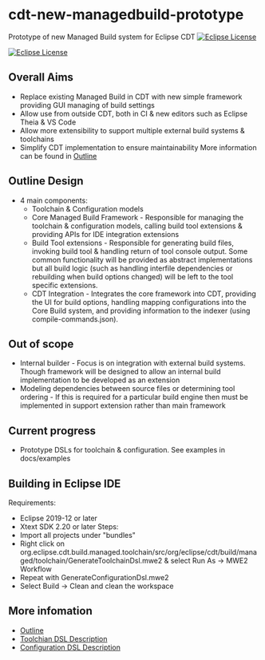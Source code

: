 # cdt-new-managedbuild-prototype
Prototype of new Managed Build system for Eclipse CDT
[![Eclipse License](https://img.shields.io/badge/license-EPL--2.0-brightgreen.svg)](https://github.com/eclipse-cdt/cdt-new-managedbuild-prototype/blob/master/LICENSE)


[![Eclipse License](https://img.shields.io/badge/license-EPL--2.0-brightgreen.svg)](https://github.com/eclipse-cdt/cdt-new-managedbuild-prototype/blob/master/LICENSE)


## Overall Aims
* Replace existing Managed Build in CDT with new simple framework providing GUI managing of build settings
* Allow use from outside CDT, both in CI & new editors such as Eclipse Theia & VS Code
* Allow more extensibility to support multiple external build systems & toolchains
* Simplify CDT implementation to ensure maintainability
More information can be found in [Outline](docs/outline.md)

## Outline Design
* 4 main components:
  * Toolchain & Configuration models
  * Core Managed Build Framework - Responsible for managing the toolchain & configuration models, calling build tool extensions & providing APIs for IDE integration extensions
  * Build Tool extensions - Responsible for generating build files, invoking build tool & handling return of tool console output. Some common functionality will be provided as abstract implementations but all build logic (such as handling interfile dependencies or rebuilding when build options changed) will be left to the tool specific extensions.
  * CDT Integration - Integrates the core framework into CDT, providing the UI for build options, handling mapping configurations into the Core Build system, and providing information to the indexer (using compile-commands.json).

## Out of scope
* Internal builder - Focus is on integration with external build systems. Though framework will be designed to allow an internal build implementation to be developed as an extension
* Modeling dependencies between source files or determining tool ordering - If this is required for a particular build engine then must be implemented in support extension rather than main framework

## Current progress
* Prototype DSLs for toolchain & configuration. See examples in docs/examples

## Building in Eclipse IDE
Requirements:
 * Eclipse 2019-12 or later
 * Xtext SDK 2.20 or later
Steps:
 * Import all projects under "bundles"
 * Right click on org.eclipse.cdt.build.managed.toolchain/src/org/eclipse/cdt/build/managed/toolchain/GenerateToolchainDsl.mwe2 & select Run As -> MWE2 Workflow
 * Repeat with GenerateConfigurationDsl.mwe2
 * Select Build -> Clean and clean the workspace

## More infomation
 * [Outline](docs/outline.md)
 * [Toolchian DSL Description](docs/dsls/toolchain_dsl.md)
 * [Configuration DSL Description](docs/dsls/configuration_dsl.md)